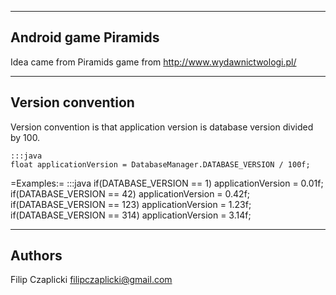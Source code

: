 ---------------------
Android game Piramids
---------------------

Idea came from Piramids game from http://www.wydawnictwologi.pl/

------------------
Version convention
------------------

Version convention is that application version is database version divided by 100.

	:::java
	float applicationVersion = DatabaseManager.DATABASE_VERSION / 100f;

=Examples:=
	:::java
	if(DATABASE_VERSION == 1)
		applicationVersion = 0.01f;
	if(DATABASE_VERSION == 42)
		applicationVersion = 0.42f;
	if(DATABASE_VERSION == 123)
		applicationVersion = 1.23f;
	if(DATABASE_VERSION == 314)
		applicationVersion = 3.14f;

-------
Authors
-------

Filip <starsep> Czaplicki filipczaplicki@gmail.com
